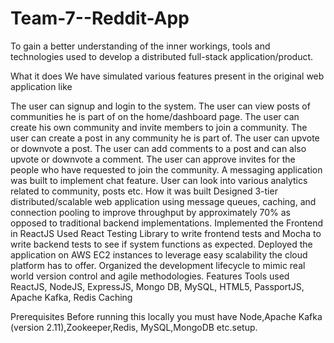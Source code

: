 # Team-7--Reddit-App

To gain a better understanding of the inner workings, tools and technologies used to develop a distributed full-stack application/product.

What it does
We have simulated various features present in the original web application like

The user can signup and login to the system.
The user can view posts of communities he is part of on the home/dashboard page.
The user can create his own community and invite members to join a community.
The user can create a post in any community he is part of.
The user can upvote or downvote a post.
The user can add comments to a post and can also upvote or downvote a comment.
The user can approve invites for the people who have requested to join the community.
A messaging application was built to implement chat feature.
User can look into various analytics related to community, posts etc.
How it was built
Designed 3-tier distributed/scalable web application using message queues, caching, and connection pooling to improve throughput by approximately 70% as opposed to traditional backend implementations.
Implemented the Frontend in ReactJS
Used React Testing Library to write frontend tests and Mocha to write backend tests to see if system functions as expected.
Deployed the application on AWS EC2 instances to leverage easy scalability the cloud platform has to offer.
Organized the development lifecycle to mimic real world version control and agile methodologies.
Features
Tools used
ReactJS, NodeJS, ExpressJS, Mongo DB, MySQL, HTML5, PassportJS, Apache Kafka, Redis Caching

Prerequisites
Before running this locally you must have Node,Apache Kafka (version 2.11),Zookeeper,Redis, MySQL,MongoDB etc.setup.
